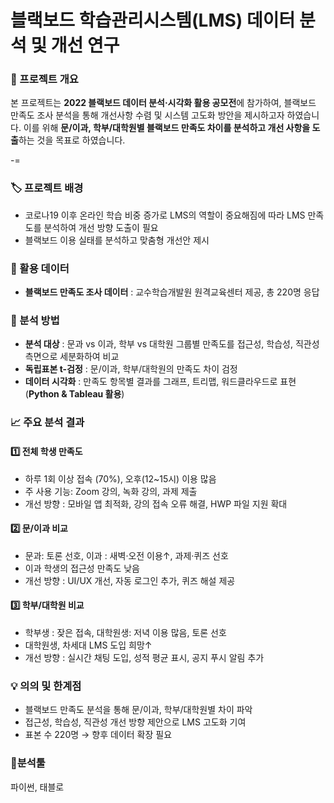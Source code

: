 # 블랙보드 학습관리시스템(LMS) 데이터 분석 및 개선 연구

### 📌 프로젝트 개요
본 프로젝트는 **2022 블랙보드 데이터 분석·시각화 활용 공모전**에 참가하여, 블랙보드 만족도 조사 분석을 통해 개선사항 수렴 및 시스템 고도화 방안을 제시하고자 하였습니다. 이를 위해 **문/이과, 학부/대학원별 블랙보드 만족도 차이를 분석하고 개선 사항을 도출**하는 것을 목표로 하였습니다.  

-=

### 🏷️ 프로젝트 배경
  - 코로나19 이후 온라인 학습 비중 증가로 LMS의 역할이 중요해짐에 따라 LMS 만족도를 분석하여 개선 방향 도출이 필요
  - 블랙보드 이용 실태를 분석하고 맞춤형 개선안 제시 


### 📂 활용 데이터
- **블랙보드 만족도 조사 데이터** : 교수학습개발원 원격교육센터 제공, 총 220명 응답


### 🔎 분석 방법
- **분석 대상** : 문과 vs 이과, 학부 vs 대학원 그룹별 만족도를 접근성, 학습성, 직관성 측면으로 세분화하여 비교  
- **독립표본 t-검정** : 문/이과, 학부/대학원의 만족도 차이 검정  
- **데이터 시각화** : 만족도 항목별 결과를 그래프, 트리맵, 워드클라우드로 표현  (**Python & Tableau 활용**)  


### 📈 주요 분석 결과

#### 1️⃣ 전체 학생 만족도 
- 하루 1회 이상 접속 (70%), 오후(12~15시) 이용 많음  
- 주 사용 기능: Zoom 강의, 녹화 강의, 과제 제출  
- 개선 방향 : 모바일 앱 최적화, 강의 접속 오류 해결, HWP 파일 지원 확대  

#### 2️⃣ 문/이과 비교  
- 문과: 토론 선호, 이과 : 새벽·오전 이용↑, 과제·퀴즈 선호  
- 이과 학생의 접근성 만족도 낮음 
- 개선 방향 : UI/UX 개선, 자동 로그인 추가, 퀴즈 해설 제공  

#### 3️⃣ 학부/대학원 비교  
- 학부생 : 잦은 접속, 대학원생: 저녁 이용 많음, 토론 선호  
- 대학원생, 차세대 LMS 도입 희망↑
- 개선 방향 : 실시간 채팅 도입, 성적 평균 표시, 공지 푸시 알림 추가  


### 💡 의의 및 한계점 
- 블랙보드 만족도 분석을 통해 문/이과, 학부/대학원별 차이 파악  
- 접근성, 학습성, 직관성 개선 방향 제안으로 LMS 고도화 기여    
- 표본 수 220명 → 향후 데이터 확장 필요

### 🔧분석툴
파이썬, 태블로
